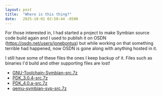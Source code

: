 ```yaml
---
layout: post
title:  "Where is this thing?"
date:   2025-10-01 02:50:44 -0500
---
```

For those interested in, I had started a project to make Symbian source code build again and I used to publish it on OSDN (https://osdn.net/users/jonebontus) but while working on that something terrible had happened, now OSDN is gone along with anything hosted in it.

I still have some of these files the ones I keep backup of it. Files such as binaries I'd build and other supporting files are lost!

- [GNU-Toolchain-Symbian-src.7z](https://github.com/jonebontus/Symbian-old-stuff/raw/refs/heads/main/GNU-Toolchain-Symbian-src.7z)
- [PDK_3.0.4-src.7z](https://github.com/jonebontus/Symbian-old-stuff/raw/refs/heads/main/PDK_3.0.4-src.7z)
- [PDK_4.0.a-src.7z](https://github.com/jonebontus/Symbian-old-stuff/raw/refs/heads/main/PDK_4.0.a-src.7z)
- [qemu-symbian-svp-src.7z](https://github.com/jonebontus/Symbian-old-stuff/raw/refs/heads/main/qemu-symbian-svp-src.7z)
